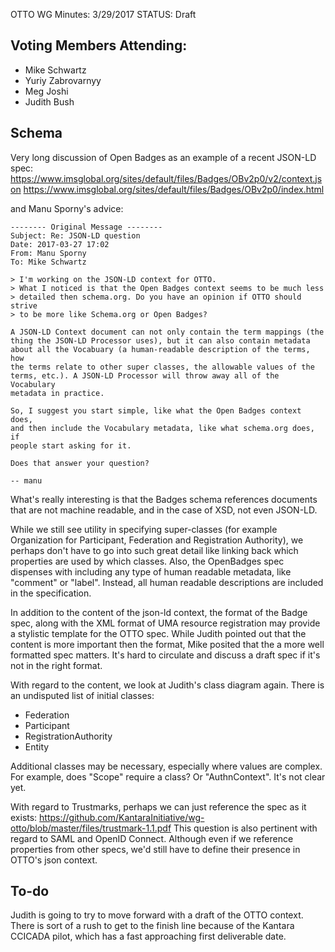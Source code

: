 OTTO WG Minutes: 3/29/2017
STATUS: Draft

## Voting Members Attending:
 - Mike Schwartz
 - Yuriy Zabrovarnyy
 - Meg Joshi
 - Judith Bush
 
## Schema

Very long discussion of Open Badges as an example of a recent JSON-LD spec: 
  https://www.imsglobal.org/sites/default/files/Badges/OBv2p0/v2/context.json
  https://www.imsglobal.org/sites/default/files/Badges/OBv2p0/index.html
  
and Manu Sporny's advice:

```
-------- Original Message --------
Subject: Re: JSON-LD question
Date: 2017-03-27 17:02
From: Manu Sporny 
To: Mike Schwartz 

> I'm working on the JSON-LD context for OTTO.
> What I noticed is that the Open Badges context seems to be much less
> detailed then schema.org. Do you have an opinion if OTTO should strive
> to be more like Schema.org or Open Badges?

A JSON-LD Context document can not only contain the term mappings (the
thing the JSON-LD Processor uses), but it can also contain metadata
about all the Vocabuary (a human-readable description of the terms, how
the terms relate to other super classes, the allowable values of the
terms, etc.). A JSON-LD Processor will throw away all of the Vocabulary
metadata in practice.

So, I suggest you start simple, like what the Open Badges context does,
and then include the Vocabulary metadata, like what schema.org does, if
people start asking for it.

Does that answer your question?

-- manu
```

What's really interesting is that the Badges schema references documents
that are not machine readable, and in the case of XSD, not even JSON-LD.

While we still see utility in specifying super-classes (for example
Organization for Participant, Federation and Registration Authority),
we perhaps don't have to go into such great detail like linking back
which properties are used by which classes. Also, the OpenBadges spec
dispenses with including any type of human readable metadata, like 
"comment" or "label". Instead, all human readable descriptions are 
included in the specification. 

In addition to the content of the json-ld context, the format of the 
Badge spec, along with the XML format of UMA resource registration 
may provide a stylistic template for the OTTO spec. While Judith pointed
out that the content is more important then the format, Mike posited that
the a more well formatted spec matters. It's hard to circulate and 
discuss a draft spec if it's not in the right format. 

With regard to the content, we look at Judith's class diagram again. 
There is an undisputed list of initial classes:
  - Federation
  - Participant
  - RegistrationAuthority
  - Entity
  
Additional classes may be necessary, especially where values are complex.
For example, does "Scope" require a class? Or "AuthnContext". It's not
clear yet. 

With regard to Trustmarks, perhaps we can just reference the spec
as it exists: 
https://github.com/KantaraInitiative/wg-otto/blob/master/files/trustmark-1.1.pdf
This question is also pertinent with regard to SAML and OpenID Connect.
Although even if we reference properties from other specs, we'd still
have to define their presence in OTTO's json context.

## To-do

Judith is going to try to move forward with a draft of the OTTO context.
There is sort of a rush to get to the finish line because of the Kantara
CCICADA pilot, which has a fast approaching first deliverable date. 